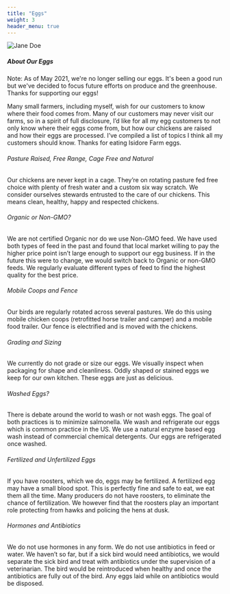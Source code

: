 ```yaml
---
title: "Eggs"
weight: 3
header_menu: true
---
```


![Jane Doe](images/chickens.jpg)

##### About Our Eggs

Note: As of May 2021, we're no longer selling our eggs. It's been a good run but we've decided to focus future efforts on produce and the greenhouse. Thanks for supporting our eggs! 

Many small farmers, including myself, wish for our customers to know where their food comes from. Many of our customers may never visit our farms, so in a spirit of full disclosure, I’d like for all my egg customers to not only know where their eggs come from, but how our chickens are raised and how their eggs are processed. I’ve compiled a list of topics I think all my customers should know. Thanks for eating Isidore Farm eggs.

 

###### Pasture Raised, Free Range, Cage Free and Natural

Our chickens are never kept in a cage. They’re on rotating pasture fed free choice with plenty of fresh water and a custom six way scratch. We consider ourselves stewards entrusted to the care of our chickens. This means clean, healthy, happy and respected chickens.

 

###### Organic or Non-GMO?

We are not certified Organic nor do we use Non-GMO feed. We have used both types of feed in the past and found that local market willing to pay the higher price point isn’t large enough to support our egg business. If in the future this were to change, we would switch back to Organic or non-GMO feeds. We regularly evaluate different types of feed to find the highest quality for the best price.

 

###### Mobile Coops and Fence

Our birds are regularly rotated across several pastures. We do this using mobile chicken coops (retrofitted horse trailer and camper) and a mobile food trailer. Our fence is electrified and is moved with the chickens.

 

###### Grading and Sizing

We currently do not grade or size our eggs. We visually inspect when packaging for shape and cleanliness. Oddly shaped or stained eggs we keep for our own kitchen. These eggs are just as delicious.

 

###### Washed Eggs?

There is debate around the world to wash or not wash eggs. The goal of both practices is to minimize salmonella. We wash and refrigerate our eggs which is common practice in the US. We use a natural enzyme based egg wash instead of commercial chemical detergents. Our eggs are refrigerated once washed.

 

###### Fertilized and Unfertilized Eggs

If you have roosters, which we do, eggs may be fertilized. A fertilized egg may have a small blood spot. This is perfectly fine and safe to eat, we eat them all the time. Many producers do not have roosters, to eliminate the chance of fertilization. We however find that the roosters play an important role protecting from hawks and policing the hens at dusk.

 

###### Hormones and Antibiotics

We do not use hormones in any form. We do not use antibiotics in feed or water. We haven’t so far, but if a sick bird would need antibiotics, we would separate the sick bird and treat with antibiotics under the supervision of a veterinarian. The bird would be reintroduced when healthy and once the antibiotics are fully out of the bird. Any eggs laid while on antibiotics would be disposed.
